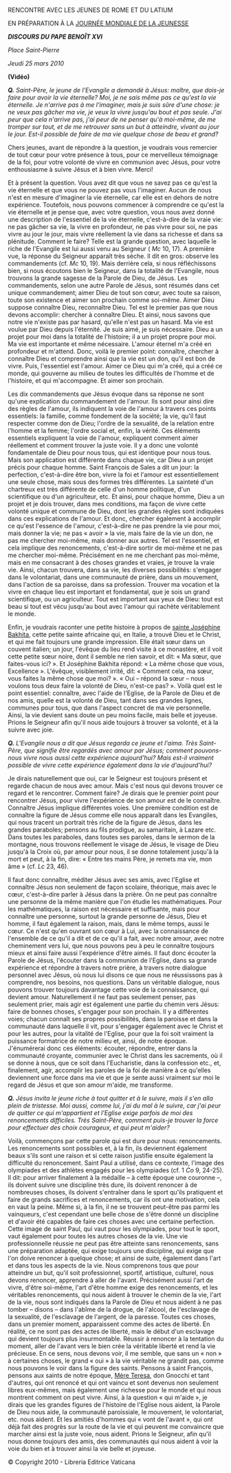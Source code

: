 RENCONTRE AVEC LES JEUNES DE ROME ET DU LATIUM

EN PRÉPARATION À LA [JOURNÉE MONDIALE DE LA JEUNESSE](http://www.vatican.va/gmg/documents/gmg_2010_it.html)

***DISCOURS DU PAPE BENOÎT XVI***

*Place Saint-Pierre*

*Jeudi 25 mars 2010*

**(Vidéo)**

***Q.** Saint-Père, le jeune de l'Evangile a demandé à Jésus: maître, que dois-je faire pour avoir la vie éternelle? Moi, je ne sais même pas ce qu'est la vie éternelle. Je n'arrive pas à me l'imaginer, mais je suis sûre d'une chose: je ne veux pas gâcher ma vie, je veux la vivre jusqu'au bout et pas seule. J'ai peur que cela n'arrive pas, j'ai peur de ne penser qu'à moi-même, de me tromper sur tout, et de me retrouver sans un but à atteindre, vivant au jour le jour. Est-il possible de faire de ma vie quelque chose de beau et grand?*

Chers jeunes, avant de répondre à la question, je voudrais vous remercier de tout cœur pour votre présence à tous, pour ce merveilleux témoignage de la foi, pour votre volonté de vivre en communion avec Jésus, pour votre enthousiasme à suivre Jésus et à bien vivre. Merci!

Et à présent la question. Vous avez dit que vous ne savez pas ce qu'est la vie éternelle et que vous ne pouvez pas vous l'imaginer. Aucun de nous n'est en mesure d'imaginer la vie éternelle, car elle est en dehors de notre expérience. Toutefois, nous pouvons commencer à comprendre ce qu'est la vie éternelle et je pense que, avec votre question, vous nous avez donné une description de l'essentiel de la vie éternelle, c'est-à-dire de la vraie vie: ne pas gâcher sa vie, la vivre en profondeur, ne pas vivre pour soi, ne pas vivre au jour le jour, mais vivre réellement la vie dans sa richesse et dans sa plénitude. Comment le faire? Telle est la grande question, avec laquelle le riche de l'Evangile est lui aussi venu au Seigneur ( *Mc* 10, 17). A première vue, la réponse du Seigneur apparaît très sèche. Il dit en gros: observe les commandements (cf. *Mc* 10, 19). Mais derrière cela, si nous réfléchissons bien, si nous écoutons bien le Seigneur, dans la totalité de l'Evangile, nous trouvons la grande sagesse de la Parole de Dieu, de Jésus. Les commandements, selon une autre Parole de Jésus, sont résumés dans cet unique commandement; aimer Dieu de tout son cœur, avec toute sa raison, toute son existence et aimer son prochain comme soi-même. Aimer Dieu suppose connaître Dieu, reconnaître Dieu. Tel est le premier pas que nous devons accomplir: chercher à connaître Dieu. Et ainsi, nous savons que notre vie n'existe pas par hasard, qu'elle n'est pas un hasard. Ma vie est voulue par Dieu depuis l'éternité. Je suis aimé, je suis nécessaire. Dieu a un projet pour moi dans la totalité de l'histoire; il a un projet propre pour moi. Ma vie est importante et même nécessaire. L'amour éternel m'a créé en profondeur et m'attend. Donc, voilà le premier point: connaître, chercher à connaître Dieu et comprendre ainsi que la vie est un don, qu'il est bon de vivre. Puis, l'essentiel est l'amour. Aimer ce Dieu qui m'a créé, qui a créé ce monde, qui gouverne au milieu de toutes les difficultés de l'homme et de l'histoire, et qui m'accompagne. Et aimer son prochain.

Les dix commandements que Jésus évoque dans sa réponse ne sont qu'une explication du commandement de l'amour. Ils sont pour ainsi dire des règles de l'amour, ils indiquent la voie de l'amour à travers ces points essentiels: la famille, comme fondement de la société; la vie, qu'il faut respecter comme don de Dieu; l'ordre de la sexualité, de la relation entre l'homme et la femme; l'ordre social et, enfin, la vérité. Ces éléments essentiels expliquent la voie de l'amour, expliquent comment aimer réellement et comment trouver la juste voie. Il y a donc une volonté fondamentale de Dieu pour nous tous, qui est identique pour nous tous. Mais son application est différente dans chaque vie, car Dieu a un projet précis pour chaque homme. Saint François de Sales a dit un jour: la perfection, c'est-à-dire être bon, vivre la foi et l'amour est essentiellement une seule chose, mais sous des formes très différentes. La sainteté d'un chartreux est très différente de celle d'un homme politique, d'un scientifique ou d'un agriculteur, etc. Et ainsi, pour chaque homme, Dieu a un projet et je dois trouver, dans mes conditions, ma façon de vivre cette volonté unique et commune de Dieu, dont les grandes règles sont indiquées dans ces explications de l'amour. Et donc, chercher également à accomplir ce qu'est l'essence de l'amour, c'est-à-dire ne pas prendre la vie pour moi, mais donner la vie; ne pas « avoir » la vie, mais faire de la vie un don, ne pas me chercher moi-même, mais donner aux autres. Tel est l'essentiel, et cela implique des renoncements, c'est-à-dire sortir de moi-même et ne pas me chercher moi-même. Précisément en ne me cherchant pas moi-même, mais en me consacrant à des choses grandes et vraies, je trouve la vraie vie. Ainsi, chacun trouvera, dans sa vie, les diverses possibilités: s'engager dans le volontariat, dans une communauté de prière, dans un mouvement, dans l'action de sa paroisse, dans sa profession. Trouver ma vocation et la vivre en chaque lieu est important et fondamental, que je sois un grand scientifique, ou un agriculteur. Tout est important aux yeux de Dieu: tout est beau si tout est vécu jusqu'au bout avec l'amour qui rachète véritablement le monde.

Enfin, je voudrais raconter une petite histoire à propos de [sainte Joséphine Bakhita](http://www.vatican.va/news_services/liturgy/saints/ns_lit_doc_20001001_giuseppina-bakhita_fr.html), cette petite sainte africaine qui, en Italie, a trouvé Dieu et le Christ, et qui me fait toujours une grande impression. Elle était sœur dans un couvent italien; un jour, l'évêque du lieu rend visite à ce monastère, et il voit cette petite sœur noire, dont il semble ne rien savoir, et dit: « Ma sœur, que faites-vous ici? ». Et Joséphine Bakhita répond: « La même chose que vous, Excellence ». L'évêque, visiblement irrité, dit: « Comment cela, ma sœur, vous faites la même chose que moi? ». « Oui – répond la sœur – nous voulons tous deux faire la volonté de Dieu, n'est-ce pas? ». Voilà quel est le point essentiel: connaître, avec l'aide de l'Eglise, de la Parole de Dieu et de nos amis, quelle est la volonté de Dieu, tant dans ses grandes lignes, communes pour tous, que dans l'aspect concret de ma vie personnelle. Ainsi, la vie devient sans doute un peu moins facile, mais belle et joyeuse. Prions le Seigneur afin qu'il nous aide toujours à trouver sa volonté, et à la suivre avec joie.

***Q.** L'Evangile nous a dit que Jésus regarda ce jeune et l'aima. Très Saint-Père, que signifie être regardés avec amour par Jésus; comment pouvons-nous vivre nous aussi cette expérience aujourd'hui? Mais est-il vraiment possible de vivre cette expérience également dans la vie d'aujourd'hui?*

Je dirais naturellement que oui, car le Seigneur est toujours présent et regarde chacun de nous avec amour. Mais c'est nous qui devons trouver ce regard et le rencontrer. Comment faire? Je dirais que le premier point pour rencontrer Jésus, pour vivre l'expérience de son amour est de le connaître. Connaître Jésus implique différentes voies. Une première condition est de connaître la figure de Jésus comme elle nous apparaît dans les Evangiles, qui nous tracent un portrait très riche de la figure de Jésus, dans les grandes paraboles; pensons au fils prodigue, au samaritain, à Lazare etc. Dans toutes les paraboles, dans toutes ses paroles, dans le sermon de la montagne, nous trouvons réellement le visage de Jésus, le visage de Dieu jusqu'à la Croix où, par amour pour nous, il se donne totalement jusqu'à la mort et peut, à la fin, dire: « Entre tes mains Père, je remets ma vie, mon âme » (cf. *Lc* 23, 46).

Il faut donc connaître, méditer Jésus avec ses amis, avec l'Eglise et connaître Jésus non seulement de façon scolaire, théorique, mais avec le cœur, c'est-à-dire parler à Jésus dans la prière. On ne peut pas connaître une personne de la même manière que l'on étudie les mathématiques. Pour les mathématiques, la raison est nécessaire et suffisante, mais pour connaître une personne, surtout la grande personne de Jésus, Dieu et homme, il faut également la raison, mais, dans le même temps, aussi le cœur. Ce n'est qu'en ouvrant son cœur à Lui, avec la connaissance de l'ensemble de ce qu'il a dit et de ce qu'il a fait, avec notre amour, avec notre cheminement vers lui, que nous pouvons peu à peu le connaître toujours mieux et ainsi faire aussi l'expérience d'être aimés. Il faut donc écouter la Parole de Jésus, l'écouter dans la communion de l'Eglise, dans sa grande expérience et répondre à travers notre prière, à travers notre dialogue personnel avec Jésus, où nous lui disons ce que nous ne réussissons pas à comprendre, nos besoins, nos questions. Dans un véritable dialogue, nous pouvons trouver toujours davantage cette voie de la connaissance, qui devient amour. Naturellement il ne faut pas seulement penser, pas seulement prier, mais agir est également une partie du chemin vers Jésus: faire de bonnes choses, s'engager pour son prochain. Il y a différentes voies; chacun connaît ses propres possibilités, dans la paroisse et dans la communauté dans laquelle il vit, pour s'engager également avec le Christ et pour les autres, pour la vitalité de l'Eglise, pour que la foi soit vraiment la puissance formatrice de notre milieu et, ainsi, de notre époque. J'énumérerai donc ces éléments: écouter, répondre, entrer dans la communauté croyante, communier avec le Christ dans les sacrements, où il se donne à nous, que ce soit dans l'Eucharistie, dans la confession etc., et, finalement, agir, accomplir les paroles de la foi de manière à ce qu'elles deviennent une force dans ma vie et que je sente aussi vraiment sur moi le regard de Jésus et que son amour m'aide, me transforme.

***Q.** Jésus invita le jeune riche à tout quitter et à le suivre, mais il s'en alla plein de tristesse. Moi aussi, comme lui, j'ai du mal à le suivre, car j'ai peur de quitter ce qui m'appartient et l'Eglise exige parfois de moi des renoncements difficiles. Très Saint-Père, comment puis-je trouver la force pour effectuer des choix courageux, et qui peut m'aider?*

Voilà, commençons par cette parole qui est dure pour nous: renoncements. Les renoncements sont possibles et, à la fin, ils deviennent également beaux s'ils sont une raison et si cette raison justifie ensuite également la difficulté du renoncement. Saint Paul a utilisé, dans ce contexte, l'image des olympiades et des athlètes engagés pour les olympiades (cf. 1 *Co* 9, 24-25). Il dit: pour arriver finalement à la médaille – à cette époque une couronne –, ils doivent suivre une discipline très dure, ils doivent renoncer à de nombreuses choses, ils doivent s'entraîner dans le sport qu'ils pratiquent et faire de grands sacrifices et renoncements, car ils ont une motivation, cela en vaut la peine. Même si, à la fin, il ne se trouvent peut-être pas parmi les vainqueurs, c'est cependant une belle chose de s'être donné un discipline et d'avoir été capables de faire ces choses avec une certaine perfection. Cette image de saint Paul, qui vaut pour les olympiades, pour tout le sport, vaut également pour toutes les autres choses de la vie. Une vie professionnelle réussie ne peut pas être atteinte sans renoncements, sans une préparation adaptée, qui exige toujours une discipline, qui exige que l'on doive renoncer à quelque chose; et ainsi de suite, également dans l'art et dans tous les aspects de la vie. Nous comprenons tous que pour atteindre un but, qu'il soit professionnel, sportif, artistique, culturel, nous devons renoncer, apprendre à aller de l'avant. Précisément aussi l'art de vivre, d'être soi-même, l'art d'être homme exige des renoncements, et les véritables renoncements, qui nous aident à trouver le chemin de la vie, l'art de la vie, nous sont indiqués dans la Parole de Dieu et nous aident à ne pas tomber – disons – dans l'abîme de la drogue, de l'alcool, de l'esclavage de la sexualité, de l'esclavage de l'argent, de la paresse. Toutes ces choses, dans un premier moment, apparaissent comme des actes de liberté. En réalité, ce ne sont pas des actes de liberté, mais le début d'un esclavage qui devient toujours plus insurmontable. Réussir à renoncer à la tentation du moment, aller de l'avant vers le bien crée la véritable liberté et rend la vie précieuse. En ce sens, nous devons voir, il me semble, que sans un « non » à certaines choses, le grand « oui » à la vie véritable ne grandit pas, comme nous pouvons le voir dans la figure des saints. Pensons à saint François, pensons aux saints de notre époque, [Mère Teresa](http://www.vatican.va/news_services/liturgy/saints/ns_lit_doc_20031019_madre-teresa_fr.html), don Gnocchi et tant d'autres, qui ont renoncé et qui ont vaincu et sont devenus non seulement libres eux-mêmes, mais également une richesse pour le monde et qui nous montrent comment on peut vivre. Ainsi, à la question « qui m'aide », je dirais que les grandes figures de l'histoire de l'Eglise nous aident, la Parole de Dieu nous aide, la communauté paroissiale, le mouvement, le volontariat, etc. nous aident. Et les amitiés d'hommes qui « vont de l'avant », qui ont déjà fait des progrès sur la route de la vie et qui peuvent me convaincre que marcher ainsi est la juste voie, nous aident. Prions le Seigneur, afin qu'il nous donne toujours des amis, des communautés qui nous aident à voir la voie du bien et à trouver ainsi la vie belle et joyeuse.

© Copyright 2010 - Libreria Editrice Vaticana